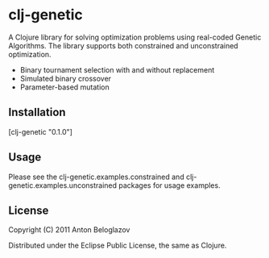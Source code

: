 # clj-genetic

A Clojure library for solving optimization problems using real-coded Genetic Algorithms. The library supports both constrained and unconstrained optimization.

* Binary tournament selection with and without replacement
* Simulated binary crossover
* Parameter-based mutation

## Installation

[clj-genetic "0.1.0"]

## Usage

Please see the clj-genetic.examples.constrained and clj-genetic.examples.unconstrained packages for usage examples.

## License

Copyright (C) 2011 Anton Beloglazov

Distributed under the Eclipse Public License, the same as Clojure.